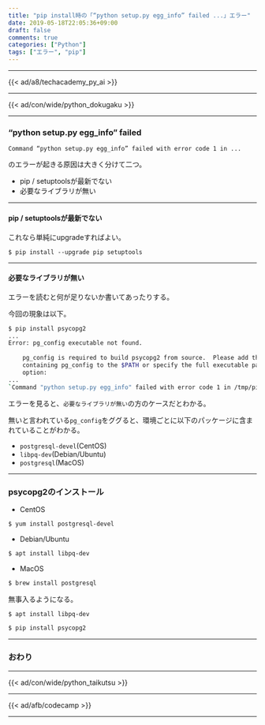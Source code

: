 ```yaml
---
title: "pip install時の「“python setup.py egg_info” failed ...」エラー"
date: 2019-05-18T22:05:36+09:00
draft: false
comments: true
categories: ["Python"]
tags: ["エラー", "pip"]
---
```


<!--more-->

---

{{< ad/a8/techacademy_py_ai >}}

---

{{< ad/con/wide/python_dokugaku >}}

---

### “python setup.py egg_info” failed

`Command “python setup.py egg_info” failed with error code 1 in ...`

のエラーが起きる原因は大きく分けて二つ。

- pip / setuptoolsが最新でない
- 必要なライブラリが無い

---

#### pip / setuptoolsが最新でない

これなら単純にupgradeすればよい。

```
$ pip install --upgrade pip setuptools
```

---

#### 必要なライブラリが無い

エラーを読むと何が足りないか書いてあったりする。

今回の現象は以下。

```sh
$ pip install psycopg2
...
Error: pg_config executable not found.
    
    pg_config is required to build psycopg2 from source.  Please add the directory
    containing pg_config to the $PATH or specify the full executable path with the
    option:
...
`Command "python setup.py egg_info" failed with error code 1 in /tmp/pip-build-ta2iundk/psycopg2/`
```

エラーを見ると、`必要なライブラリが無い`の方のケースだとわかる。

無いと言われている`pg_config`をググると、環境ごとに以下のパッケージに含まれていることがわかる。

- `postgresql-devel`(CentOS)
- `libpq-dev`(Debian/Ubuntu)
- `postgresql`(MacOS)

---

### psycopg2のインストール

- CentOS

```sh
$ yum install postgresql-devel
```

- Debian/Ubuntu

```sh
$ apt install libpq-dev
```

- MacOS

```sh
$ brew install postgresql
```

無事入るようになる。

```sh
$ apt install libpq-dev

$ pip install psycopg2
```

---

### おわり

---

{{< ad/con/wide/python_taikutsu >}}

---

{{< ad/afb/codecamp >}}

---
